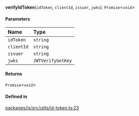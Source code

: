 **verifyIdToken**(`idToken`, `clientId`, `issuer`, `jwks`): `Promise`<`void`\>

#### Parameters

| Name | Type |
| :------ | :------ |
| `idToken` | `string` |
| `clientId` | `string` |
| `issuer` | `string` |
| `jwks` | `JWTVerifyGetKey` |

#### Returns

`Promise`<`void`\>

#### Defined in

[packages/js/src/utils/id-token.ts:23](https://github.com/logto-io/js/blob/5254dee/packages/js/src/utils/id-token.ts#L23)
